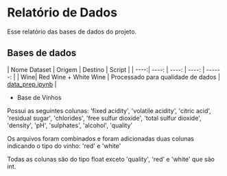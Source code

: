 
# Relatório de Dados

Esse relatório das bases de dados do projeto.


## Bases de dados


| Nome Dataset | Origem   | Destino  | Script |
| ----:| ----: | ----: | ----: | ------: |
| Wine| Red Wine + White Wine | Processado para qualidade de dados | [data_prep.ipynb](../../Code/DataPrep/data_perp.ipynb) | 


* Base de Vinhos

Possui as seguintes colunas: 'fixed acidity', 'volatile acidity', 'citric acid', 'residual sugar', 'chlorides', 'free sulfur dioxide', 'total sulfur dioxide', 'density', 'pH', 'sulphates', 'alcohol', 'quality'

Os arquivos foram combinados e foram adicionadas duas colunas indicando o tipo do vinho: 'red' e 'white'

Todas as colunas são do tipo float exceto 'quality', 'red' e 'white' que são int.




